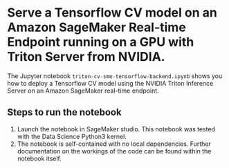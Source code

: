 # Serve a Tensorflow CV model on an Amazon SageMaker Real-time Endpoint running on a GPU with Triton Server from NVIDIA.

The Jupyter notebook `triton-cv-sme-tensorflow-backend.ipynb` shows you how to deploy a Tensorflow CV model using the NVIDIA Triton Inference Server on an Amazon SageMaker real-time endpoint. 

## Steps to run the notebook
1. Launch the notebook in SageMaker studio. This notebook was tested with the Data Science Python3 kernel. 
1. The notebook is self-contained with no local dependencies. Further documentation on the workings of the code can be found within the notebook itself.